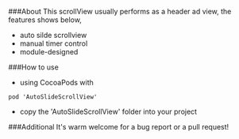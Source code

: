 ###About
This scrollView usually performs as a header ad view, the features shows below,

- auto silde scrollview
- manual timer control
- module-designed

###How to use
- using CocoaPods with 
``` 
pod 'AutoSlideScrollView'
```
- copy the 'AutoSlideScrollView' folder into your project

###Additional
It's warm welcome for a bug report or a pull request!
